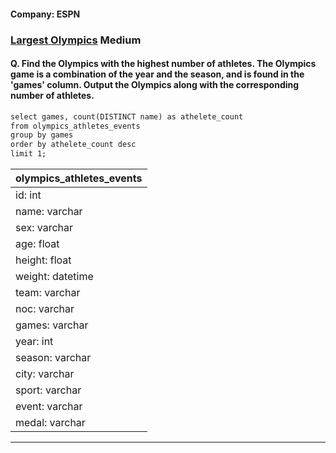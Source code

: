 #### Company: ESPN

### [Largest Olympics](https://platform.stratascratch.com/coding/9942-largest-olympics?code_type=1) Medium

#### Q. Find the Olympics with the highest number of athletes. The Olympics game is a combination of the year and the season, and is found in the 'games' column. Output the Olympics along with the corresponding number of athletes.

```diff
select games, count(DISTINCT name) as athelete_count 
from olympics_athletes_events
group by games
order by athelete_count desc
limit 1;

```

| olympics_athletes_events |
|--------------------------|
| id: int                  |
| name: varchar            |
| sex: varchar             |
| age: float               |
| height: float            |
| weight: datetime         |
| team: varchar            | 
| noc: varchar             |  
| games: varchar           |
| year: int                |
| season: varchar          |
| city: varchar            |
| sport: varchar           |
| event: varchar           |
| medal: varchar           |



---
